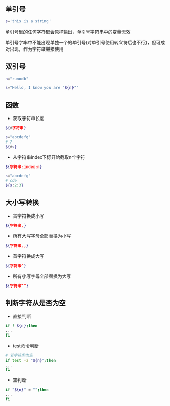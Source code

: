 <!--
 * @Description: 
 * @Version: 1.0
 * @Author: DaLao
 * @Email: dalao_li@163.com
 * @Date: 2021-12-29 13:15:52
 * @LastEditors: DaLao
 * @LastEditTime: 2022-01-03 01:17:59
-->

## 单引号

```sh
s='this is a string'
```

单引号里的任何字符都会原样输出，单引号字符串中的变量无效

单引号字串中不能出现单独一个的单引号(对单引号使用转义符后也不行)，但可成对出现，作为字符串拼接使用

## 双引号

```sh
n="runoob"

s="Hello, I know you are "${n}""
```

## 函数 

- 获取字符串长度
  
```sh
${#字符串}
```

```sh
s="abcdefg"
# 7
${#s}
```

- 从字符串index下标开始截取n个字符
  
```sh
${字符串:index:n}
```

```sh
s="abcdefg"
# cde
${s:2:3}
```

## 大小写转换

- 首字符换成小写 

```sh 
${字符串,}
```

- 所有大写字母全部替换为小写
  
```sh
${字符串,,}
```

- 首字符换成大写

```sh
${字符串^}
```

- 所有小写字母全部替换为大写
```sh
${字符串^^}
```


## 判断字符从是否为空

- 直接判断

```sh
if ! ${n};then
...
fi
```

- test命令判断
  
```sh
# 若字符串为空
if test -z "${n}";then
...
fi
```

- 空判断
  
```sh
if "${n}" = "";then
...
fi
```